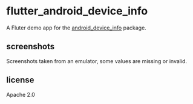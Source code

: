 # flutter_android_device_info

A Fluter demo app for the [android_device_info](https://pub.dartlang.org/packages/android_device_info) package.

## screenshots

Screenshots taken from an emulator, some values are missing or invalid.

## license

Apache 2.0
